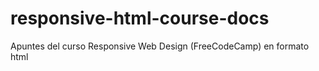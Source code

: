 # responsive-html-course-docs
Apuntes del curso Responsive Web Design (FreeCodeCamp) en formato html
